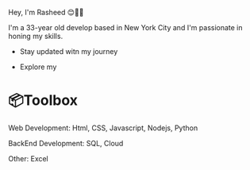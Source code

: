 
Hey, I'm Rasheed 😊👋🏾

I'm a 33-year old develop based in New York City and I'm passionate in honing my skills.
  
  * Stay updated witn my journey
    
  * Explore my

  

# 📦Toolbox

Web Development: Html, CSS, Javascript, Nodejs, Python

BackEnd Development: SQL, Cloud

Other: Excel




